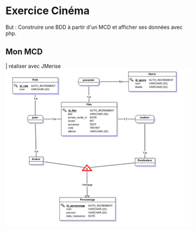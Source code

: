 # Exercice Cinéma
But : Construire une BDD à partir d'un MCD et afficher ses données avec php.

## Mon MCD
| réaliser avec JMerise
![mcd base de donnée cinéma](cinema-schema.png)
